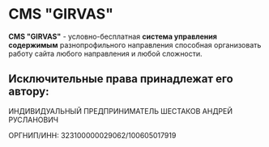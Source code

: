 # CMS "GIRVAS"
__CMS "GIRVAS"__ - условно-бесплатная __система управления содержимым__ разнопрофильного направления способная организовать работу сайта любого направления и любой сложности.

## Исключительные права принадлежат его автору:
ИНДИВИДУАЛЬНЫЙ ПРЕДПРИНИМАТЕЛЬ ШЕСТАКОВ АНДРЕЙ РУСЛАНОВИЧ

ОРГНИП/ИНН: 323100000029062/100605017919
